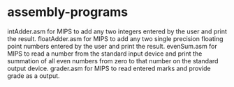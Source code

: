 # assembly-programs
intAdder.asm for MIPS to add any two integers entered by the user and print the result.
floatAdder.asm for MIPS to add any two single precision floating point numbers entered by the user and print the result.
evenSum.asm for MIPS to read a number from the standard input device and print the summation of all even numbers from zero to that number on the standard output device.
grader.asm for MIPS to read entered marks and provide grade as a output.
